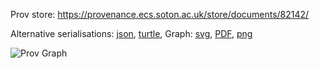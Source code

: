 
Prov store: https://provenance.ecs.soton.ac.uk/store/documents/82142/

Alternative serialisations: [json](https://provenance.ecs.soton.ac.uk/store/documents/82142.json), [turtle](https://provenance.ecs.soton.ac.uk/store/documents/82142.ttl),
Graph: [svg](https://provenance.ecs.soton.ac.uk/store/documents/82142.svg), [PDF](https://provenance.ecs.soton.ac.uk/store/documents/82142.pdf), [png](https://provenance.ecs.soton.ac.uk/store/documents/82142.png)

![Prov Graph](https://provenance.ecs.soton.ac.uk/store/documents/82142.png)

        
